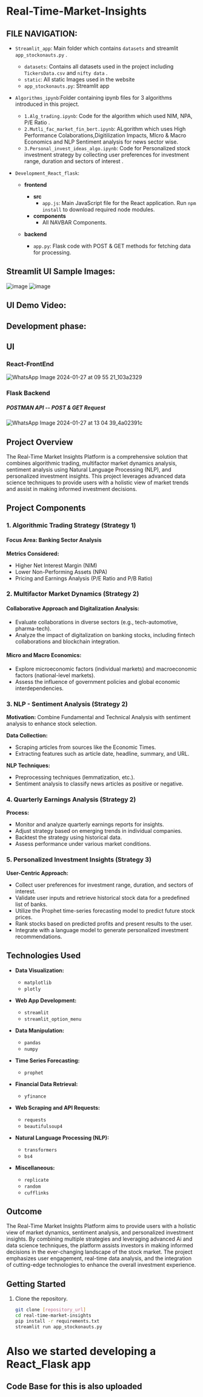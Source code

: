 # Real-Time-Market-Insights

## FILE NAVIGATION:

- `Streamlit_app`: Main folder which contains `datasets` and streamlit `app_stockonauts.py` .
    - `datasets`: Contains all datasets used in the project including `TickersData.csv` and `nifty data` .
    - `static`: All static Images used in the website
    - `app_stockonauts.py`: Streamlit app
 
- `Algorithms_ipynb`:Folder containing ipynb files for 3 algorithms introduced in this project.
    - `1.Alg_trading.ipynb`: Code for the algorithm which used NIM, NPA, P/E Ratio .
    - `2.Mutli_fac_market_fin_bert.ipynb`: ALgorithm which uses High Performance Colaborations,Digitilization Impacts, MIcro & Macro Economics and NLP Sentiment analysis for news sector wise.
    - `3.Personal_invest_ideas_algo.ipynb`: Code for Personalized stock investment strategy by  collecting user preferences for investment range, duration and sectors of interest .

- `Development_React_flask`:
    - **frontend**
      - **src**
        - `app.js`: Main JavaScript file for the React application. Run `npm install` to download required node modules.
      - **components**
        - All NAVBAR Components.
    
    - **backend**
      - `app.py`: Flask code with POST & GET methods for fetching data for processing.

## Streamlit UI Sample Images:

![image](https://github.com/Karthick-ng/Real-Time-Market-Insights/assets/116434132/1f6d8395-96f0-4d7f-8efe-42e9336ede0d)
![image](https://github.com/Karthick-ng/Real-Time-Market-Insights/assets/116434132/bd0d18ba-2843-4e8c-af7c-654621f6d403)

## UI Demo Video:


## Development phase:

## UI

### React-FrontEnd
![WhatsApp Image 2024-01-27 at 09 55 21_103a2329](https://github.com/Karthick-ng/Real-Time-Market-Insights/assets/116434132/1eb3300c-6880-478e-bfc8-a50b5ab4a4dc)

### Flask Backend
##### POSTMAN API -- POST & GET Request
![WhatsApp Image 2024-01-27 at 13 04 39_4a02391c](https://github.com/Karthick-ng/Real-Time-Market-Insights/assets/116434132/d3663934-a398-4623-8ecb-5afaa33183f4)

## Project Overview

The Real-Time Market Insights Platform is a comprehensive solution that combines algorithmic trading, multifactor market dynamics analysis, sentiment analysis using Natural Language Processing (NLP), and personalized investment insights. This project leverages advanced data science techniques to provide users with a holistic view of market trends and assist in making informed investment decisions.

## Project Components

### 1. Algorithmic Trading Strategy (Strategy 1)

#### Focus Area: Banking Sector Analysis

**Metrics Considered:**
- Higher Net Interest Margin (NIM)
- Lower Non-Performing Assets (NPA)
- Pricing and Earnings Analysis (P/E Ratio and P/B Ratio)

### 2. Multifactor Market Dynamics (Strategy 2)

#### Collaborative Approach and Digitalization Analysis:

- Evaluate collaborations in diverse sectors (e.g., tech-automotive, pharma-tech).
- Analyze the impact of digitalization on banking stocks, including fintech collaborations and blockchain integration.

#### Micro and Macro Economics:

- Explore microeconomic factors (individual markets) and macroeconomic factors (national-level markets).
- Assess the influence of government policies and global economic interdependencies.

### 3. NLP - Sentiment Analysis (Strategy 2)

**Motivation:**
Combine Fundamental and Technical Analysis with sentiment analysis to enhance stock selection.

**Data Collection:**
- Scraping articles from sources like the Economic Times.
- Extracting features such as article date, headline, summary, and URL.

**NLP Techniques:**
- Preprocessing techniques (lemmatization, etc.).
- Sentiment analysis to classify news articles as positive or negative.

### 4. Quarterly Earnings Analysis (Strategy 2)

**Process:**
- Monitor and analyze quarterly earnings reports for insights.
- Adjust strategy based on emerging trends in individual companies.
- Backtest the strategy using historical data.
- Assess performance under various market conditions.

### 5. Personalized Investment Insights (Strategy 3)

**User-Centric Approach:**
- Collect user preferences for investment range, duration, and sectors of interest.
- Validate user inputs and retrieve historical stock data for a predefined list of banks.
- Utilize the Prophet time-series forecasting model to predict future stock prices.
- Rank stocks based on predicted profits and present results to the user.
- Integrate with a language model to generate personalized investment recommendations.

## Technologies Used

- **Data Visualization:**
  - `matplotlib`
  - `plotly`

- **Web App Development:**
  - `streamlit`
  - `streamlit_option_menu`

- **Data Manipulation:**
  - `pandas`
  - `numpy`

- **Time Series Forecasting:**
  - `prophet`

- **Financial Data Retrieval:**
  - `yfinance`

- **Web Scraping and API Requests:**
  - `requests`
  - `beautifulsoup4`

- **Natural Language Processing (NLP):**
  - `transformers`
  - `bs4`

- **Miscellaneous:**
  - `replicate`
  - `random`
  - `cufflinks`

## Outcome

The Real-Time Market Insights Platform aims to provide users with a holistic view of market dynamics, sentiment analysis, and personalized investment insights. By combining multiple strategies and leveraging advanced Ai and data science techniques, the platform assists investors in making informed decisions in the ever-changing landscape of the stock market. The project emphasizes user engagement, real-time data analysis, and the integration of cutting-edge technologies to enhance the overall investment experience.

## Getting Started

1. Clone the repository.
   ```bash
   git clone [repository_url]
   cd real-time-market-insights
   pip install -r requirements.txt
   streamlit run app_stockonauts.py

# Also we started developing a React_Flask app

## Code Base for this is also uploaded

